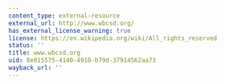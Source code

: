 ```yaml
---
content_type: external-resource
external_url: http://www.wbcsd.org/
has_external_license_warning: true
license: https://en.wikipedia.org/wiki/All_rights_reserved
status: ''
title: www.wbcsd.org
uid: 8e015575-4140-4910-b79d-37914562aa73
wayback_url: ''
---
```

